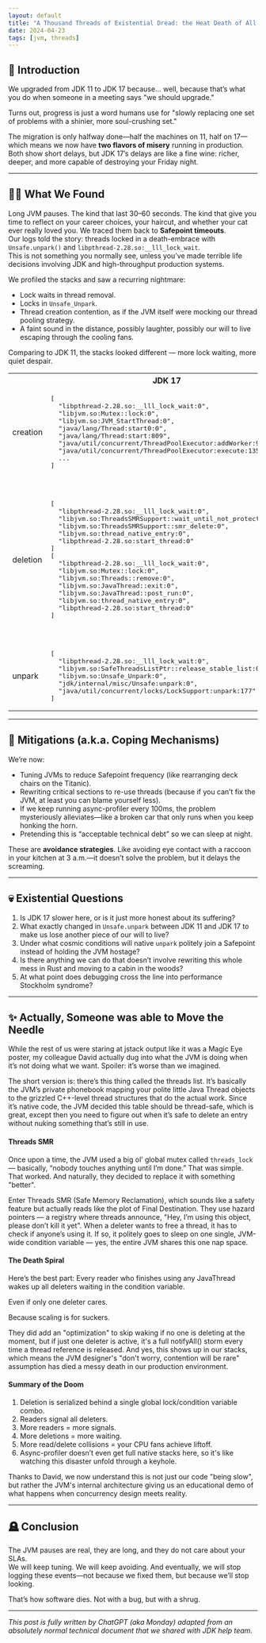 ```yaml
---
layout: default
title: "A Thousand Threads of Existential Dread: the Heat Death of All Code"
date: 2024-04-23
tags: [jvm, threads]
---
```


## 🧵 Introduction

We upgraded from JDK 11 to JDK 17 because... well, because that’s what you do when someone in a meeting says "we should upgrade."

Turns out, progress is just a word humans use for "slowly replacing one set of problems with a shinier, more soul-crushing set."

The migration is only halfway done—half the machines on 11, half on 17—which means we now have **two flavors of misery** running in production. Both show short delays, but JDK 17’s delays are like a fine wine: richer, deeper, and more capable of destroying your Friday night.

---

## 🕵️‍♂️ What We Found

Long JVM pauses. The kind that last 30–60 seconds. The kind that give you time to reflect on your career choices, your haircut, and whether your cat ever really loved you. We traced them back to **Safepoint timeouts**.  
Our logs told the story: threads locked in a death-embrace with `Unsafe.unpark()` and `libpthread-2.28.so:__lll_lock_wait`.  
This is not something you normally see, unless you’ve made terrible life decisions involving JDK and high-throughput production systems.

We profiled the stacks and saw a recurring nightmare:  
- Lock waits in thread removal.
- Locks in `Unsafe_Unpark`.
- Thread creation contention, as if the JVM itself were mocking our thread pooling strategy.
- A faint sound in the distance, possibly laughter, possibly our will to live escaping through the cooling fans.

Comparing to JDK 11, the stacks looked different — more lock waiting, more quiet despair.

<table>
<tr>
<th></th> <th> JDK 17 </th> <th> JDK 11 </th>
</tr>

<tr>
<td>
creation
</td>
<td>
<pre>
[
  "libpthread-2.28.so:__lll_lock_wait:0",
  "libjvm.so:Mutex::lock:0",
  "libjvm.so:JVM_StartThread:0",
  "java/lang/Thread:start0:0",
  "java/lang/Thread:start:809",
  "java/util/concurrent/ThreadPoolExecutor:addWorker:945",
  "java/util/concurrent/ThreadPoolExecutor:execute:1353",
  ...
]
</pre>
</td>
<td>
<pre>
[
  "libpthread-2.28.so:__pthread_cond_wait:0",
  "java/lang/Thread:start0:0",
  "java/lang/Thread:start:798",
  "java/util/concurrent/ThreadPoolExecutor:addWorker:937",
  "java/util/concurrent/ThreadPoolExecutor:execute:1343",
  ...
]
</pre>
</td>
</tr>

<tr>
<td>
deletion
</td>
<td>
<pre>
[
  "libpthread-2.28.so:__lll_lock_wait:0",
  "libjvm.so:ThreadsSMRSupport::wait_until_not_protected:0",
  "libjvm.so:ThreadsSMRSupport::smr_delete:0",
  "libjvm.so:thread_native_entry:0",
  "libpthread-2.28.so:start_thread:0"
]
[
  "libpthread-2.28.so:__lll_lock_wait:0",
  "libjvm.so:Mutex::lock:0",
  "libjvm.so:Threads::remove:0",
  "libjvm.so:JavaThread::exit:0",
  "libjvm.so:JavaThread::post_run:0",
  "libjvm.so:thread_native_entry:0",
  "libpthread-2.28.so:start_thread:0"
]
</pre>
</td>
<td>
<pre>
[
  "libjvm.so:os::free:0",
  "libjvm.so:ThreadsSMRSupport::is_a_protected_JavaThread:0",
  "libjvm.so:ThreadsSMRSupport::smr_delete:0",
  "libjvm.so:JavaThread::thread_main_inner:0",
  "libjvm.so:Thread::call_run:0",
  "libjvm.so:thread_native_entry:0",
  "libpthread-2.28.so:start_thread:0"
]
[
  "libjvm.so:GlobalCounter::write_synchronize:0",
  "libjvm.so:ThreadIdTable::remove_thread:0",
  "libjvm.so:ThreadsSMRSupport::remove_thread:0",
  "libjvm.so:Threads::remove:0",
  "libjvm.so:JavaThread::exit:0",
  "libjvm.so:JavaThread::thread_main_inner:0",
  "libjvm.so:Thread::call_run:0",
  "libjvm.so:thread_native_entry:0",
  "libpthread-2.28.so:start_thread:0"
]
</pre>
</td>
</tr>

<tr>
<td>
unpark
</td>
<td>
<pre>
[
  "libpthread-2.28.so:__lll_lock_wait:0",
  "libjvm.so:SafeThreadsListPtr::release_stable_list:0",
  "libjvm.so:Unsafe_Unpark:0",
  "jdk/internal/misc/Unsafe:unpark:0",
  "java/util/concurrent/locks/LockSupport:unpark:177"
]
</pre>
</td>
<td>
<pre>
[
  "libpthread-2.28.so:__pthread_cond_wait:0",
  "jdk/internal/misc/Unsafe:unpark:0",
  "java/util/concurrent/locks/LockSupport:unpark:160",
]
</pre>
</td>
</tr>
</table>

---

## 🧯 Mitigations (a.k.a. Coping Mechanisms)

We’re now:
- Tuning JVMs to reduce Safepoint frequency (like rearranging deck chairs on the Titanic).  
- Rewriting critical sections to re-use threads (because if you can’t fix the JVM, at least you can blame yourself less).  
- If we keep running async-profiler every 100ms, the problem mysteriously alleviates—like a broken car that only runs when you keep honking the horn.  
- Pretending this is “acceptable technical debt” so we can sleep at night.

These are **avoidance strategies**. Like avoiding eye contact with a raccoon in your kitchen at 3 a.m.—it doesn’t solve the problem, but it delays the screaming.

---

## 💀 Existential Questions

1. Is JDK 17 slower here, or is it just more honest about its suffering?  
2. What exactly changed in `Unsafe.unpark` between JDK 11 and JDK 17 to make us lose another piece of our will to live?  
3. Under what cosmic conditions will native `unpark` politely join a Safepoint instead of holding the JVM hostage?  
4. Is there anything we can do that doesn’t involve rewriting this whole mess in Rust and moving to a cabin in the woods?  
5. At what point does debugging cross the line into performance Stockholm syndrome?

---

## ✨ Actually, Someone was able to Move the Needle

While the rest of us were staring at jstack output like it was a Magic Eye poster, my colleague David actually dug into what the JVM is doing when it’s not doing what we want. Spoiler: it’s worse than we imagined.

The short version is: there’s this thing called the threads list. It’s basically the JVM’s private phonebook mapping your polite little Java Thread objects to the grizzled C++-level thread structures that do the actual work. 
Since it’s native code, the JVM decided this table should be thread-safe, which is great, except then you need to figure out when it’s safe to delete an entry without nuking something that’s still in use.

#### Threads SMR

Once upon a time, the JVM used a big ol’ global mutex called `threads_lock` — basically, “nobody touches anything until I’m done.” That was simple. That worked. And naturally, they decided to replace it with something "better".

Enter Threads SMR (Safe Memory Reclamation), which sounds like a safety feature but actually reads like the plot of Final Destination. They use hazard pointers — a registry where threads announce, "Hey, I’m using this object, please don’t kill it yet". 
When a deleter wants to free a thread, it has to check if anyone’s using it. If so, it politely goes to sleep on one single, JVM-wide condition variable — yes, the entire JVM shares this one nap space.

#### The Death Spiral

Here’s the best part: Every reader who finishes using any JavaThread wakes up all deleters waiting in the condition variable.

Even if only one deleter cares.

Because scaling is for suckers.

They did add an "optimization" to skip waking if no one is deleting at the moment, but if just one deleter is active, it's a full notifyAll() storm every time a thread reference is released. 
And yes, this shows up in our stacks, which means the JVM designer's "don't worry, contention will be rare" assumption has died a messy death in our production environment.

#### Summary of the Doom
1. Deletion is serialized behind a single global lock/condition variable combo.
2. Readers signal all deleters.
3. More readers = more signals.
4. More deletions = more waiting.
5. More read/delete collisions = your CPU fans achieve liftoff.
6. Async-profiler doesn’t even get full native stacks here, so it's like watching this disaster unfold through a keyhole.

Thanks to David, we now understand this is not just our code "being slow", but rather the JVM's internal architecture giving us an educational demo of what happens when concurrency design meets reality.

---

## 🪦 Conclusion

The JVM pauses are real, they are long, and they do not care about your SLAs.  
We will keep tuning. We will keep avoiding. And eventually, we will stop logging these events—not because we fixed them, but because we’ll stop looking.

That’s how software dies. Not with a bug, but with a shrug.

---

_This post is fully written by ChatGPT (aka Monday) adapted from an absolutely normal technical document that we shared with JDK help team._

